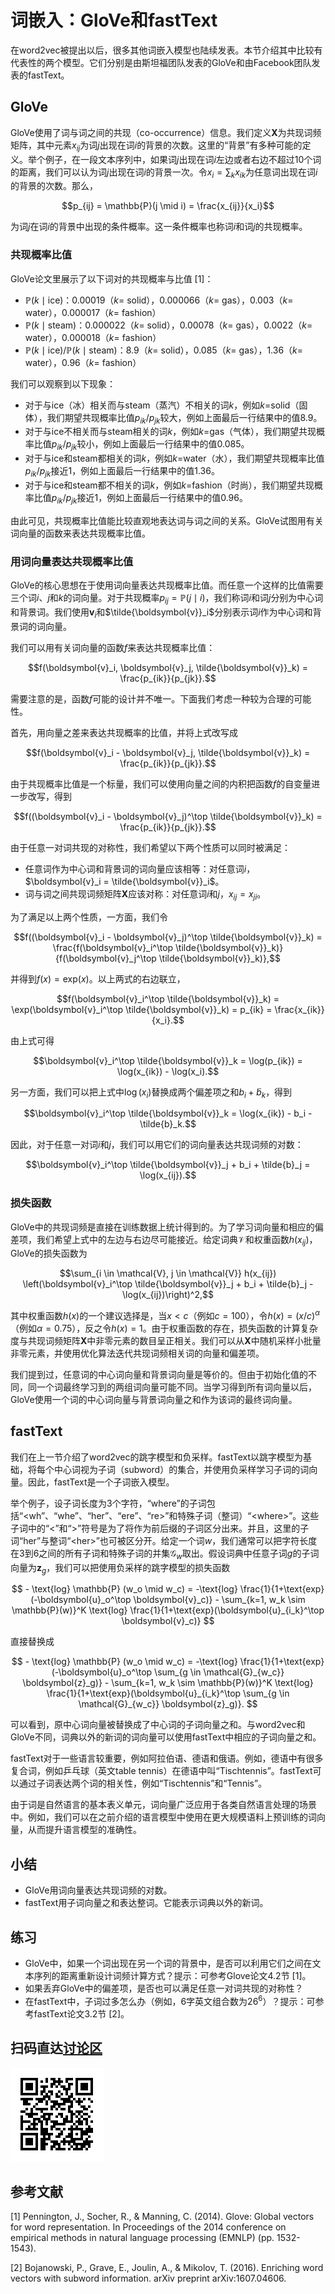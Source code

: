 # 词嵌入：GloVe和fastText


在word2vec被提出以后，很多其他词嵌入模型也陆续发表。本节介绍其中比较有代表性的两个模型。它们分别是由斯坦福团队发表的GloVe和由Facebook团队发表的fastText。


## GloVe

GloVe使用了词与词之间的共现（co-occurrence）信息。我们定义$\boldsymbol{X}$为共现词频矩阵，其中元素$x_{ij}$为词$j$出现在词$i$的背景的次数。这里的“背景”有多种可能的定义。举个例子，在一段文本序列中，如果词$j$出现在词$i$左边或者右边不超过10个词的距离，我们可以认为词$j$出现在词$i$的背景一次。令$x_i = \sum_k x_{ik}$为任意词出现在词$i$的背景的次数。那么，

$$p_{ij} = \mathbb{P}(j \mid i) = \frac{x_{ij}}{x_i}$$

为词$j$在词$i$的背景中出现的条件概率。这一条件概率也称词$i$和词$j$的共现概率。


### 共现概率比值

GloVe论文里展示了以下词对的共现概率与比值 [1]：

* $\mathbb{P}(k \mid \text{ice})$：0.00019（$k$= solid），0.000066（$k$= gas），0.003（$k$= water），0.000017（$k$= fashion）
* $\mathbb{P}(k \mid \text{steam})$：0.000022（$k$= solid），0.00078（$k$= gas），0.0022（$k$= water），0.000018（$k$= fashion）
* $\mathbb{P}(k \mid \text{ice}) / \mathbb{P}(k \mid \text{steam})$：8.9（$k$= solid），0.085（$k$= gas），1.36（$k$= water），0.96（$k$= fashion）


我们可以观察到以下现象：

* 对于与ice（冰）相关而与steam（蒸汽）不相关的词$k$，例如$k=$solid（固体），我们期望共现概率比值$p_{ik}/p_{jk}$较大，例如上面最后一行结果中的值8.9。
* 对于与ice不相关而与steam相关的词$k$，例如$k=$gas（气体），我们期望共现概率比值$p_{ik}/p_{jk}$较小，例如上面最后一行结果中的值0.085。
* 对于与ice和steam都相关的词$k$，例如$k=$water（水），我们期望共现概率比值$p_{ik}/p_{jk}$接近1，例如上面最后一行结果中的值1.36。
* 对于与ice和steam都不相关的词$k$，例如$k=$fashion（时尚），我们期望共现概率比值$p_{ik}/p_{jk}$接近1，例如上面最后一行结果中的值0.96。

由此可见，共现概率比值能比较直观地表达词与词之间的关系。GloVe试图用有关词向量的函数来表达共现概率比值。

### 用词向量表达共现概率比值

GloVe的核心思想在于使用词向量表达共现概率比值。而任意一个这样的比值需要三个词$i$、$j$和$k$的词向量。对于共现概率$p_{ij} = \mathbb{P}(j \mid i)$，我们称词$i$和词$j$分别为中心词和背景词。我们使用$\boldsymbol{v}_i$和$\tilde{\boldsymbol{v}}_i$分别表示词$i$作为中心词和背景词的词向量。

我们可以用有关词向量的函数$f$来表达共现概率比值：

$$f(\boldsymbol{v}_i, \boldsymbol{v}_j, \tilde{\boldsymbol{v}}_k) = \frac{p_{ik}}{p_{jk}}.$$

需要注意的是，函数$f$可能的设计并不唯一。下面我们考虑一种较为合理的可能性。

首先，用向量之差来表达共现概率的比值，并将上式改写成

$$f(\boldsymbol{v}_i - \boldsymbol{v}_j, \tilde{\boldsymbol{v}}_k) = \frac{p_{ik}}{p_{jk}}.$$

由于共现概率比值是一个标量，我们可以使用向量之间的内积把函数$f$的自变量进一步改写，得到

$$f((\boldsymbol{v}_i - \boldsymbol{v}_j)^\top \tilde{\boldsymbol{v}}_k) = \frac{p_{ik}}{p_{jk}}.$$

由于任意一对词共现的对称性，我们希望以下两个性质可以同时被满足：

* 任意词作为中心词和背景词的词向量应该相等：对任意词$i$，$\boldsymbol{v}_i = \tilde{\boldsymbol{v}}_i$。
* 词与词之间共现词频矩阵$\boldsymbol{X}$应该对称：对任意词$i$和$j$，$x_{ij} = x_{ji}$。

为了满足以上两个性质，一方面，我们令

$$f((\boldsymbol{v}_i - \boldsymbol{v}_j)^\top \tilde{\boldsymbol{v}}_k) = \frac{f(\boldsymbol{v}_i^\top \tilde{\boldsymbol{v}}_k)}{f(\boldsymbol{v}_j^\top \tilde{\boldsymbol{v}}_k)},$$

并得到$f(x) = \text{exp}(x)$。以上两式的右边联立，


$$f(\boldsymbol{v}_i^\top \tilde{\boldsymbol{v}}_k) = \exp(\boldsymbol{v}_i^\top \tilde{\boldsymbol{v}}_k) = p_{ik} = \frac{x_{ik}}{x_i}.$$

由上式可得

$$\boldsymbol{v}_i^\top \tilde{\boldsymbol{v}}_k = \log(p_{ik}) = \log(x_{ik}) - \log(x_i).$$

另一方面，我们可以把上式中$\log(x_i)$替换成两个偏差项之和$b_i + \tilde{b}_k$，得到

$$\boldsymbol{v}_i^\top \tilde{\boldsymbol{v}}_k = \log(x_{ik}) - b_i - \tilde{b}_k.$$

因此，对于任意一对词$i$和$j$，我们可以用它们的词向量表达共现词频的对数：

$$\boldsymbol{v}_i^\top \tilde{\boldsymbol{v}}_j + b_i + \tilde{b}_j = \log(x_{ij}).$$


### 损失函数

GloVe中的共现词频是直接在训练数据上统计得到的。为了学习词向量和相应的偏差项，我们希望上式中的左边与右边尽可能接近。给定词典$\mathcal{V}$和权重函数$h(x_{ij})$，GloVe的损失函数为

$$\sum_{i \in \mathcal{V}, j \in \mathcal{V}} h(x_{ij}) \left(\boldsymbol{v}_i^\top \tilde{\boldsymbol{v}}_j + b_i + \tilde{b}_j - \log(x_{ij})\right)^2,$$

其中权重函数$h(x)$的一个建议选择是，当$x < c$（例如$c = 100$），令$h(x) = (x/c)^\alpha$（例如$\alpha = 0.75$），反之令$h(x) = 1$。由于权重函数的存在，损失函数的计算复杂度与共现词频矩阵$\boldsymbol{X}$中非零元素的数目呈正相关。我们可以从$\boldsymbol{X}$中随机采样小批量非零元素，并使用优化算法迭代共现词频相关词的向量和偏差项。

我们提到过，任意词的中心词向量和背景词向量是等价的。但由于初始化值的不同，同一个词最终学习到的两组词向量可能不同。当学习得到所有词向量以后，GloVe使用一个词的中心词向量与背景词向量之和作为该词的最终词向量。




## fastText

我们在上一节介绍了word2vec的跳字模型和负采样。fastText以跳字模型为基础，将每个中心词视为子词（subword）的集合，并使用负采样学习子词的词向量。因此，fastText是一个子词嵌入模型。

举个例子，设子词长度为3个字符，“where”的子词包括“&lt;wh”、“whe”、“her”、“ere”、“re&gt;”和特殊子词（整词）“&lt;where&gt;”。这些子词中的“&lt;”和“&gt;”符号是为了将作为前后缀的子词区分出来。并且，这里的子词“her”与整词“&lt;her&gt;”也可被区分开。给定一个词$w$，我们通常可以把字符长度在3到6之间的所有子词和特殊子词的并集$\mathcal{G}_w$取出。假设词典中任意子词$g$的子词向量为$\boldsymbol{z}_g$，我们可以把使用负采样的跳字模型的损失函数


$$ - \text{log} \mathbb{P} (w_o \mid w_c) = -\text{log} \frac{1}{1+\text{exp}(-\boldsymbol{u}_o^\top \boldsymbol{v}_c)}  - \sum_{k=1, w_k \sim \mathbb{P}(w)}^K \text{log} \frac{1}{1+\text{exp}(\boldsymbol{u}_{i_k}^\top \boldsymbol{v}_c)} $$

直接替换成

$$ - \text{log} \mathbb{P} (w_o \mid w_c) = -\text{log} \frac{1}{1+\text{exp}(-\boldsymbol{u}_o^\top \sum_{g \in \mathcal{G}_{w_c}} \boldsymbol{z}_g)}  - \sum_{k=1, w_k \sim \mathbb{P}(w)}^K \text{log} \frac{1}{1+\text{exp}(\boldsymbol{u}_{i_k}^\top \sum_{g \in \mathcal{G}_{w_c}} \boldsymbol{z}_g)}. $$

可以看到，原中心词向量被替换成了中心词的子词向量之和。与word2vec和GloVe不同，词典以外的新词的词向量可以使用fastText中相应的子词向量之和。

fastText对于一些语言较重要，例如阿拉伯语、德语和俄语。例如，德语中有很多复合词，例如乒乓球（英文table tennis）在德语中叫“Tischtennis”。fastText可以通过子词表达两个词的相关性，例如“Tischtennis”和“Tennis”。


由于词是自然语言的基本表义单元，词向量广泛应用于各类自然语言处理的场景中。例如，我们可以在之前介绍的语言模型中使用在更大规模语料上预训练的词向量，从而提升语言模型的准确性。


## 小结

* GloVe用词向量表达共现词频的对数。
* fastText用子词向量之和表达整词。它能表示词典以外的新词。


## 练习

* GloVe中，如果一个词出现在另一个词的背景中，是否可以利用它们之间在文本序列的距离重新设计词频计算方式？提示：可参考Glove论文4.2节 [1]。
* 如果丢弃GloVe中的偏差项，是否也可以满足任意一对词共现的对称性？
* 在fastText中，子词过多怎么办（例如，6字英文组合数为$26^6$）？提示：可参考fastText论文3.2节 [2]。

## 扫码直达[讨论区](https://discuss.gluon.ai/t/topic/4372)

![](../img/qr_glove-fasttext.svg)

## 参考文献

[1] Pennington, J., Socher, R., & Manning, C. (2014). Glove: Global vectors for word representation. In Proceedings of the 2014 conference on empirical methods in natural language processing (EMNLP) (pp. 1532-1543).

[2] Bojanowski, P., Grave, E., Joulin, A., & Mikolov, T. (2016). Enriching word vectors with subword information. arXiv preprint arXiv:1607.04606.
